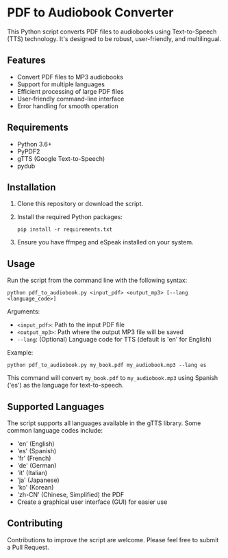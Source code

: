 # PDF to Audiobook Converter

This Python script converts PDF files to audiobooks using Text-to-Speech (TTS) technology. It's designed to be robust, user-friendly, and multilingual.

## Features

- Convert PDF files to MP3 audiobooks
- Support for multiple languages
- Efficient processing of large PDF files
- User-friendly command-line interface
- Error handling for smooth operation

## Requirements

- Python 3.6+
- PyPDF2
- gTTS (Google Text-to-Speech)
- pydub

## Installation

1. Clone this repository or download the script.

2. Install the required Python packages:

   ```
   pip install -r requirements.txt
   ```

3. Ensure you have ffmpeg and eSpeak installed on your system.

## Usage

Run the script from the command line with the following syntax:

```
python pdf_to_audiobook.py <input_pdf> <output_mp3> [--lang <language_code>]
```

Arguments:
- `<input_pdf>`: Path to the input PDF file
- `<output_mp3>`: Path where the output MP3 file will be saved
- `--lang`: (Optional) Language code for TTS (default is 'en' for English)

Example:
```
python pdf_to_audiobook.py my_book.pdf my_audiobook.mp3 --lang es
```

This command will convert `my_book.pdf` to `my_audiobook.mp3` using Spanish ('es') as the language for text-to-speech.

## Supported Languages

The script supports all languages available in the gTTS library. Some common language codes include:

- 'en' (English)
- 'es' (Spanish)
- 'fr' (French)
- 'de' (German)
- 'it' (Italian)
- 'ja' (Japanese)
- 'ko' (Korean)
- 'zh-CN' (Chinese, Simplified) the PDF
- Create a graphical user interface (GUI) for easier use

## Contributing

Contributions to improve the script are welcome. Please feel free to submit a Pull Request.
